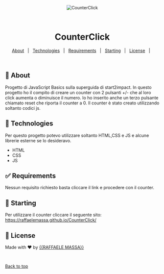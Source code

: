 <div align="center" id="top"> 
  <img src="./.github/app.gif" alt="CounterClick" />

  &#xa0;

  <!-- <a href="https://counterclick.netlify.app">Demo</a> -->
</div>

<h1 align="center">CounterClick</h1>


<!-- Status -->

<!-- <h4 align="center"> 
	🚧  CounterClick 🚀 Under construction...  🚧
</h4> 

<hr> -->

<p align="center">
  <a href="#dart-about">About</a> &#xa0; | &#xa0; 
  <a href="#rocket-technologies">Technologies</a> &#xa0; | &#xa0;
  <a href="#white_check_mark-requirements">Requirements</a> &#xa0; | &#xa0;
  <a href="#checkered_flag-starting">Starting</a> &#xa0; | &#xa0;
  <a href="#memo-license">License</a> &#xa0; | &#xa0;
 
</p>

<br>

## :dart: About ##
Progetto di JavaScript Basics sulla superguida di start2impact. In questo progetto ho il compito di creare un counter con 2 pulsanti +/- che al loro click aumenta o diminuisce il numero. Io ho inserito anche un terzo pulsante chiamato reset che riporta il counter a 0. Il counter è stato creato utilizzando soltanto codici js.


## :rocket: Technologies ##

Per questo progetto potevo utilizzare soltanto HTML,CSS e JS e alcune librerie esterne se lo desideravo.

- HTML
- CSS
- JS


## :white_check_mark: Requirements ##

Nessun requisito richiesto basta cliccare il link e procedere con il counter.

## :checkered_flag: Starting ##

Per utilizzare il counter cliccare il seguente sito: <a href src="https://raffaelemassa.github.io/CounterClick/">https://raffaelemassa.github.io/CounterClick/</a>

## :memo: License ##



Made with :heart: by <a href="https://github.com/RaffaeleMassa/CounterClick" target="_blank">{{RAFFAELE MASSA}}</a>

&#xa0;

<a href="#top">Back to top</a>
